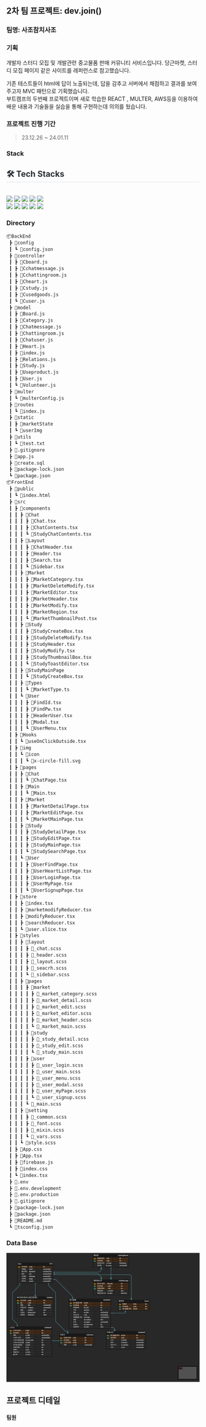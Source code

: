 ## 2차 팀 프로젝트: dev.join()

### 팀명: 사조참치사조

### 기획


개발자 스터디 모집 및 개발관련 중고물품 판매 커뮤니티 서비스입니다.
당근마켓, 스터디 모집 페이지 같은 사이트를 레퍼런스로 참고했습니다.

기존 테스트들이 html에 답이 노출되는데, 답을 감추고 서버에서 채점하고 결과를 보여주고자 MVC 패턴으로 기획했습니다.  
부트캠프의 두번째 프로젝트이며 새로 학습한 REACT , MULTER, AWS등을 이용하여 배운 내용과 기술들을 실습을 통해 구현하는데 의의를 뒀습니다.

### 프로젝트 진행 기간

> 23.12.26 ~ 24.01.11

### Stack


<div style="text-align: left;">
    <h2 style="border-bottom: 1px solid #d8dee4; color: #282d33;"> 🛠️ Tech Stacks </h2> <br> 
    <div style="margin: ; text-align: left;" "text-align: left;"> <img src="https://img.shields.io/badge/Amazon AWS-232F3E?style=for-the-badge&logo=Amazon AWS&logoColor=white">
          <img src="https://img.shields.io/badge/Express-000000?style=for-the-badge&logo=Express&logoColor=white">
          <img src="https://img.shields.io/badge/Figma-F24E1E?style=for-the-badge&logo=Figma&logoColor=white">
          <img src="https://img.shields.io/badge/Github-181717?style=for-the-badge&logo=Github&logoColor=white">
          <img src="https://img.shields.io/badge/Git-F05032?style=for-the-badge&logo=Git&logoColor=white">
          <br/><img src="https://img.shields.io/badge/Redux-764ABC?style=for-the-badge&logo=Redux&logoColor=white">
          <img src="https://img.shields.io/badge/React-61DAFB?style=for-the-badge&logo=React&logoColor=white">
          <img src="https://img.shields.io/badge/Sass-CC6699?style=for-the-badge&logo=Sass&logoColor=white">
          <img src="https://img.shields.io/badge/MySQL-4479A1?style=for-the-badge&logo=MySQL&logoColor=white">
          <img src="https://img.shields.io/badge/Node.js-339933?style=for-the-badge&logo=Node.js&logoColor=white">
          <br/></div>
    </div>


### Directory
```bash
📦BackEnd
 ┣ 📂config
 ┃ ┗ 📜config.json
 ┣ 📂controller
 ┃ ┣ 📜Cboard.js
 ┃ ┣ 📜Cchatmessage.js
 ┃ ┣ 📜Cchattingroom.js
 ┃ ┣ 📜Cheart.js
 ┃ ┣ 📜Cstudy.js
 ┃ ┣ 📜Cusedgoods.js
 ┃ ┗ 📜Cuser.js
 ┣ 📂model
 ┃ ┣ 📜Board.js
 ┃ ┣ 📜Category.js
 ┃ ┣ 📜Chatmessage.js
 ┃ ┣ 📜Chattingroom.js
 ┃ ┣ 📜Chatuser.js
 ┃ ┣ 📜Heart.js
 ┃ ┣ 📜index.js
 ┃ ┣ 📜Relations.js
 ┃ ┣ 📜Study.js
 ┃ ┣ 📜Useproduct.js
 ┃ ┣ 📜User.js
 ┃ ┗ 📜Volunteer.js
 ┣ 📂multer
 ┃ ┗ 📜multerConfig.js
 ┣ 📂routes
 ┃ ┗ 📜index.js
 ┣ 📂static
 ┃ ┣ 📂marketState
 ┃ ┗ 📂userImg
 ┣ 📂utils
 ┃ ┗ 📜test.txt
 ┣ 📜.gitignore
 ┣ 📜app.js
 ┣ 📜create.sql
 ┣ 📜package-lock.json
 ┗ 📜package.json
📦FrontEnd
 ┣ 📂public
 ┃ ┗ 📜index.html
 ┣ 📂src
 ┃ ┣ 📂components
 ┃ ┃ ┣ 📂Chat
 ┃ ┃ ┃ ┣ 📜Chat.tsx
 ┃ ┃ ┃ ┣ 📜ChatContents.tsx
 ┃ ┃ ┃ ┗ 📜StudyChatContents.tsx
 ┃ ┃ ┣ 📂Layout
 ┃ ┃ ┃ ┣ 📜ChatHeader.tsx
 ┃ ┃ ┃ ┣ 📜Header.tsx
 ┃ ┃ ┃ ┣ 📜Search.tsx
 ┃ ┃ ┃ ┗ 📜Sidebar.tsx
 ┃ ┃ ┣ 📂Market
 ┃ ┃ ┃ ┣ 📜MarketCategory.tsx
 ┃ ┃ ┃ ┣ 📜MarketDeleteModify.tsx
 ┃ ┃ ┃ ┣ 📜MarketEditor.tsx
 ┃ ┃ ┃ ┣ 📜MarketHeader.tsx
 ┃ ┃ ┃ ┣ 📜MarketModify.tsx
 ┃ ┃ ┃ ┣ 📜MarketRegion.tsx
 ┃ ┃ ┃ ┗ 📜MarketThumbnailPost.tsx
 ┃ ┃ ┣ 📂Study
 ┃ ┃ ┃ ┣ 📜StudyCreateBox.tsx
 ┃ ┃ ┃ ┣ 📜StudyDeleteModify.tsx
 ┃ ┃ ┃ ┣ 📜StudyHeader.tsx
 ┃ ┃ ┃ ┣ 📜StudyModify.tsx
 ┃ ┃ ┃ ┣ 📜StudyThumbnailBox.tsx
 ┃ ┃ ┃ ┗ 📜StudyToastEditor.tsx
 ┃ ┃ ┣ 📂StudyMainPage
 ┃ ┃ ┃ ┗ 📜StudyCreateBox.tsx
 ┃ ┃ ┣ 📂Types
 ┃ ┃ ┃ ┗ 📜MarketType.ts
 ┃ ┃ ┗ 📂User
 ┃ ┃ ┃ ┣ 📜FindId.tsx
 ┃ ┃ ┃ ┣ 📜FindPw.tsx
 ┃ ┃ ┃ ┣ 📜HeaderUser.tsx
 ┃ ┃ ┃ ┣ 📜Modal.tsx
 ┃ ┃ ┃ ┗ 📜UserMenu.tsx
 ┃ ┣ 📂Hooks
 ┃ ┃ ┗ 📜useOnClickOutside.tsx
 ┃ ┣ 📂img
 ┃ ┃ ┗ 📂icon
 ┃ ┃ ┃ ┗ 📜x-circle-fill.svg
 ┃ ┣ 📂pages
 ┃ ┃ ┣ 📂Chat
 ┃ ┃ ┃ ┗ 📜ChatPage.tsx
 ┃ ┃ ┣ 📂Main
 ┃ ┃ ┃ ┗ 📜Main.tsx
 ┃ ┃ ┣ 📂Market
 ┃ ┃ ┃ ┣ 📜MarketDetailPage.tsx
 ┃ ┃ ┃ ┣ 📜MarketEditPage.tsx
 ┃ ┃ ┃ ┗ 📜MarketMainPage.tsx
 ┃ ┃ ┣ 📂Study
 ┃ ┃ ┃ ┣ 📜StudyDetailPage.tsx
 ┃ ┃ ┃ ┣ 📜StudyEditPage.tsx
 ┃ ┃ ┃ ┣ 📜StudyMainPage.tsx
 ┃ ┃ ┃ ┗ 📜StudySearchPage.tsx
 ┃ ┃ ┗ 📂User
 ┃ ┃ ┃ ┣ 📜UserFindPage.tsx
 ┃ ┃ ┃ ┣ 📜UserHeartListPage.tsx
 ┃ ┃ ┃ ┣ 📜UserLoginPage.tsx
 ┃ ┃ ┃ ┣ 📜UserMyPage.tsx
 ┃ ┃ ┃ ┗ 📜UserSignupPage.tsx
 ┃ ┣ 📂store
 ┃ ┃ ┣ 📜index.tsx
 ┃ ┃ ┣ 📜marketmodifyReducer.tsx
 ┃ ┃ ┣ 📜modifyReducer.tsx
 ┃ ┃ ┣ 📜searchReducer.tsx
 ┃ ┃ ┗ 📜user.slice.tsx
 ┃ ┣ 📂styles
 ┃ ┃ ┣ 📂layout
 ┃ ┃ ┃ ┣ 📜_chat.scss
 ┃ ┃ ┃ ┣ 📜_header.scss
 ┃ ┃ ┃ ┣ 📜_layout.scss
 ┃ ┃ ┃ ┣ 📜_seacrh.scss
 ┃ ┃ ┃ ┗ 📜_sidebar.scss
 ┃ ┃ ┣ 📂pages
 ┃ ┃ ┃ ┣ 📂market
 ┃ ┃ ┃ ┃ ┣ 📜_market_category.scss
 ┃ ┃ ┃ ┃ ┣ 📜_market_detail.scss
 ┃ ┃ ┃ ┃ ┣ 📜_market_edit.scss
 ┃ ┃ ┃ ┃ ┣ 📜_market_editor.scss
 ┃ ┃ ┃ ┃ ┣ 📜_market_header.scss
 ┃ ┃ ┃ ┃ ┗ 📜_market_main.scss
 ┃ ┃ ┃ ┣ 📂study
 ┃ ┃ ┃ ┃ ┣ 📜_study_detail.scss
 ┃ ┃ ┃ ┃ ┣ 📜_study_edit.scss
 ┃ ┃ ┃ ┃ ┗ 📜_study_main.scss
 ┃ ┃ ┃ ┣ 📂user
 ┃ ┃ ┃ ┃ ┣ 📜_user_login.scss
 ┃ ┃ ┃ ┃ ┣ 📜_user_main.scss
 ┃ ┃ ┃ ┃ ┣ 📜_user_menu.scss
 ┃ ┃ ┃ ┃ ┣ 📜_user_modal.scss
 ┃ ┃ ┃ ┃ ┣ 📜_user_myPage.scss
 ┃ ┃ ┃ ┃ ┗ 📜_user_signup.scss
 ┃ ┃ ┃ ┗ 📜_main.scss
 ┃ ┃ ┣ 📂setting
 ┃ ┃ ┃ ┣ 📜_common.scss
 ┃ ┃ ┃ ┣ 📜_font.scss
 ┃ ┃ ┃ ┣ 📜_mixin.scss
 ┃ ┃ ┃ ┗ 📜_vars.scss
 ┃ ┃ ┗ 📜style.scss
 ┃ ┣ 📜App.css
 ┃ ┣ 📜App.tsx
 ┃ ┣ 📜firebase.js
 ┃ ┣ 📜index.css
 ┃ ┗ 📜index.tsx
 ┣ 📜.env
 ┣ 📜.env.development
 ┣ 📜.env.production
 ┣ 📜.gitignore
 ┣ 📜package-lock.json
 ┣ 📜package.json
 ┣ 📜README.md
 ┗ 📜tsconfig.json
```


### Data Base
<img src="./BackEnd/public/image.png" />

## 프로젝트 디테일








#### 팀원




